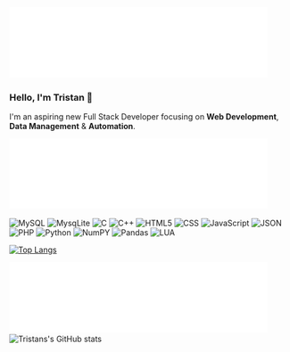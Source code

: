 ![Profile Introduction](https://github.com/tristanbudd/tristanbudd/blob/main/profile_introduction.png)
### Hello, I'm Tristan 👋
I'm an aspiring new Full Stack Developer focusing on **Web Development**, **Data Management** & **Automation**.

![Coding Languages](https://github.com/tristanbudd/tristanbudd/blob/main/coding_languages.png)

![MySQL](https://img.shields.io/badge/MySQL-005C84?style=for-the-badge&logo=mysql&logoColor=white/) ![MysqLite](https://img.shields.io/badge/SQLite-07405E?style=for-the-badge&logo=sqlite&logoColor=white) ![C](https://img.shields.io/badge/C-00599C?style=for-the-badge&logo=c&logoColor=white) ![C++](https://img.shields.io/badge/C%2B%2B-00599C?style=for-the-badge&logo=c%2B%2B&logoColor=white) ![HTML5](https://img.shields.io/badge/HTML5-E34F26?style=for-the-badge&logo=html5&logoColor=white) ![CSS](https://img.shields.io/badge/CSS3-1572B6?style=for-the-badge&logo=css3&logoColor=white) ![JavaScript](https://img.shields.io/badge/JavaScript-323330?style=for-the-badge&logo=javascript&logoColor=F7DF1E) ![JSON](https://img.shields.io/badge/json-5E5C5C?style=for-the-badge&logo=json&logoColor=white) ![PHP](https://img.shields.io/badge/PHP-777BB4?style=for-the-badge&logo=php&logoColor=white) ![Python](https://img.shields.io/badge/Python-FFD43B?style=for-the-badge&logo=python&logoColor=blue) ![NumPY](https://img.shields.io/badge/Numpy-777BB4?style=for-the-badge&logo=numpy&logoColor=white) ![Pandas](https://img.shields.io/badge/Pandas-2C2D72?style=for-the-badge&logo=pandas&logoColor=white) ![LUA](https://img.shields.io/badge/Lua-2C2D72?style=for-the-badge&logo=lua&logoColor=white)

[![Top Langs](https://github-readme-stats.vercel.app/api/top-langs/?username=tristanbudd)](https://github.com/anuraghazra/github-readme-stats)

![Github Stats](https://github.com/tristanbudd/tristanbudd/blob/main/github_stats.png)
![Tristans's GitHub stats](https://github-readme-stats.vercel.app/api?username=tristanbudd&show_icons=true&theme=dark)
